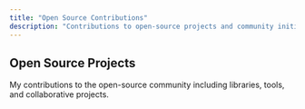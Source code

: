 ```yaml
---
title: "Open Source Contributions"
description: "Contributions to open-source projects and community initiatives"
---
```


## Open Source Projects

My contributions to the open-source community including libraries, tools, and collaborative projects.